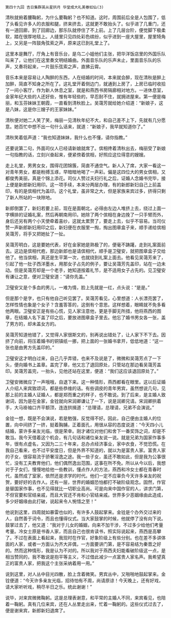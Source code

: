     第四十九回 吉日集群英从星拱月 华堂成大礼美眷如仙(3) 

   清秋就俯着腰鞠躬，为什么要鞠躬？也不知道。这时，周围前后全是人包围了，低了头看见许多人的衣服和腿，挤来挤去，这就更不敢抬头了。似乎进了几重门，还有一道回廊，到了回廊边，那乐队就停住了不上前。上了几层台阶，便觉脚下极柔软，踏在很厚地毯上。人缝里只见四处彩色缤纷，似乎进到一座大屋里，屋里犄角上，又另是一阵鼓角弦索之声，原来这已到礼堂上了。

   这里本是舞厅，厅角上有音乐台，是乌二小姐他们主张，把华洋饭店里的外国乐队叫来了，让他们在这里奏文明结婚曲。外面音乐队的乐声未止，里面音乐队的乐声，又奏将起来，一片鼓乐弦索之声，直拂云霄。

   音乐本来是容易让人陶醉的东西，人在结婚的时间，本来就会醉，现在清秋是醉上加醉，简直不知身之所在了。这礼堂开着侧边门，就通到上房了，上房已临时收拾了一间小客厅，作为新人休息之室，就是和燕西书房隔廊相对地方。一进休息室，金家年纪大些的人还好些，惟有年轻些的，早忍耐不住，就拥进屋来。第一便是梅丽，和玉芬妹妹王朝霞，一直看到清秋脸上。吴蔼芳就给她介绍道：“新娘子，这是八妹，这是你三嫂子的王家妹妹。”

   清秋便对她二人笑了笑，梅丽一见清秋年纪不大，和自己差不上下，先就有几分愿意。她百忙中想不出一句什么话来，就道：“新娘子，我早就知道你了。”

   清秋笑着低声道：“我也知道妹妹，我什么也不懂，请你指教。”

   还要说第二句，外面司仪人已经请新娘就席了。傧相搀着清秋出去，梅丽受了新娘一句指教的话，立刻兴奋起来，便紧傍着傧相，好照应这位得意的嫂嫂。

   走上礼堂，男男女女，围得花团锦簇，简直不通空气。新人入了席，大家一看这一对青年男女，都是粉搏玉琢，早暗暗地喝了一声彩。偏是这四位大的男女傧相，又都俊秀美丽，真是个锦上添花。司仪人赞过夫妇行礼之后，证婚人念婚书完毕，接上便是新郎新妇用印。这一项手续，本来分两层办理，有的新郎新妇自己上前盖印，有的是傧相代为盖印。这个礼堂，虽非常之大，但是家族来宾过多，挤得只剩了新人所站的一块隙地。

   新郎倒罢了，新妇若要上前，现在是面朝北，必得由左边人堆挤上去，绕过上面一字横排的证婚礼案，然后再朝南用印。她除了两个傧相在身边挽了一只手臂而外，身后还另有两个小天使牵着喜纱，这就太累赘了，要走上去，似乎不容易。当司仪赞一声新郎新妇用印之后，新妇便在衣服里一掏，掏出图章盒子来，顺手递给傧相吴蔼芳，将手又把她扯了一扯。

   吴蔼芳明白，这是要她代表，好在金家她是熟极了的，便毫不踌躇，走到礼案面前去。这边是傧相代庖，那边新郎也是请傧相代，顺手是卫璧安，就把图章盒子交给他了。他当傧相，真还是生平第一次，也就绕到礼案上面去。他看见吴蔼芳来了，引起了他一肚子西洋墨水，用那女子占先的例子，要让吴蔼芳先盖印，站在一边未动。但是吴蔼芳却是一个老手，她知道按着礼节，是不适用女子占先的。见卫璧安有谦让之意，便对卫璧安道：“请你先盖。”

   卫璧安又是个多血的男儿，一难为情，脸上先就是一红，点头说：“是是。”

   但是那个是字，也只有他自己听见罢了。吴蔼芳看见，心里想道：人长漂亮罢了，怎样性情也象是个女子？含羞答答的，这倒有个意思。这样想着，眼睛就不免多看他两眼。卫璧安正是有些心慌，见人家注意他，更是手脚无所措，他将燕西的图章，在结婚人名下盖了印之后，要放进图章盒子里去。他忘了婚书男女各一张，盖了男方的，却未盖女方的。

   吴蔼芳知道他错了，又觉得人家很斯文的，别再说出错处了，让人家下不下去。因挤了向前，将压着婚书的铜镇纸一挪，把上面的一张婚书拿开，低低地道：“这一张也是由男方先盖印的。”

   卫璧安这才明白过来，自己几乎弄错，也来不及说是了，微微和吴蔼芳点了一下头，便向婚书上盖章。盖完了章，他又忘了退回原处，只管站在那边看吴蔼芳盖印。吴蔼芳盖完，一抬头，见他还站在这里，便道：“我们这应该退回原处了。”

   卫璧安微微应了一声哦哦，自退下来。这一种情形，燕西都看在眼里。这以后证婚人介绍人来宾致颂词，都是些恭维的话。有些调皮的青年男宾，虽然想说几句，见那上前的主婚人证婚人，都是郑而重之的样子，也不敢说。到了后来，是主婚人致谢词，因为是在金家，金铨就向宋润卿谦让了一下，说是润卿兄请。宋润卿拱着手，大马褂袖口齐平额顶，连连拱揖道：“总理请，总理请，兄弟不会演说。”

   金铨一想，既是不会演说，若是勉强，反觉得不好。因此，自己便由主婚人的位置，向中间挤了一挤，挺着胸脯，正着面孔，用很从容的态度说道：“今天四小儿结婚，蒙许多亲友光临，很是荣幸。刚才诸位对他们和舍下一番奖饰之词，却是不敢当。我今天借着这个机会，有几句话和诸位亲友说一说。就是兄弟为国家作事多年，很有点虚名，又因为二三十年来，总办点经济事业，家中衣食，不觉恐慌。在我自己看来，也不过平安度日，但是外界不知道的，就以为是富贵人家。富贵人家的子女，很容易流于骄奢淫逸之途。我一些子女，虽还不敢如此，但是我为公事很忙，没有工夫教育他们，他们偶然逸出范围，这事在所不免。所以从今以后，我想对于子女们，慢慢地给他一些教训，懂点作人的方法，燕西和冷女士都在青春时代，虽然成了室家，依然还是求学的时代。他们一定不应辜负今天许多亲友的祝贺，要好好的去作人。还有一层，世界的婚姻恐怕都打不破阶级观念。固然，作官是替国家作事，也不见得就比一切职业高尚。可是向来中国作官的人，讲求门第，不但官要和官结亲戚，而且大官还不肯和小官结亲戚。世界多少恶姻缘由此造成，多少好姻缘由此打破，说起来令人惋惜之至！”

   他说到这里，四周就如暴雷也似的，有许多人鼓起掌来。金铨是个办外交过来的人，自然善于词令，而且也懂得仪式。当大家鼓掌的时候，他就停了没有向下说。鼓掌过去了，他又道：“我对于儿女的婚姻，向来不加干涉，不过多少给他们考量考量。冷女士原是书香人家，而且自己也很肯读书，照实际说起来，燕西是高攀了。不过在表面上看起来，我现时在作官，好象阶级上有些分别。也在差不多讲体面的人家，或者一方面认为齐大非偶，一方面要讲门第，是不容易结为秦晋之好的。然而这种情形，我是认为不对的。所以我对于燕西夫妇能看破阶级这一点，是相当赞同的，我不敢说是抱平等主义，不过借此减少一点富贵人家名声。我希望真正的富贵人家，把我这个主张采纳着用一用。”

   说到这里，对人丛中目光四散，脸上含着微笑。男宾丛中，又啪啪地鼓起掌来。金铨便道：“今天许多亲友光临，招待怕有不周，尚请原谅！今天晚上，还有好戏，请大家听听戏，稍尽半日之乐。统此谢谢！”

   说毕，对来宾微微鞠躬。这是总理表谢意，和平常的主婚人不同，来宾看见，也陪着一鞠躬。真有几位来宾，还在人丛里走出来，忙着一鞠躬的。这些仪式过去了，便是谢来宾，新郎新妇退席了。

